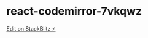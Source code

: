 # react-codemirror-7vkqwz

[Edit on StackBlitz ⚡️](https://stackblitz.com/edit/react-codemirror-7vkqwz)